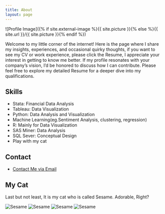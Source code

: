 ```yaml
---
title: About
layout: page
---
```

![Profile Image]({% if site.external-image %}{{ site.picture }}{% else %}{{ site.url }}/{{ site.picture }}{% endif %})

<p>Welcome to my little corner of the internet! Here is the page where I share my insights, experiences, and occasional quirky thoughts, if you want to see my CV or work experience, please click the Resume, I appreciate your interest in getting to know me better. If my profile resonates with your company’s vision, I’d be honored to discuss how I can contribute. Please feel free to explore my detailed Resume for a deeper dive into my qualifications.</p>

<h2>Skills</h2>

<ul class="skill-list">
	<li>Stata: Financial Data Analysis</li>
	<li>Tableau: Data Visualization</li>
	<li>Python: Data Analysis and Visualization</li>
	<li>Machine Learning(eg.Sentiment Analysis, clustering, regression)</li>
	<li>R: Mainly for Data Visualization</li>
	<li>SAS Miner: Data Analysis</li>
	<li>SQL Sever: Conceptual Design</li>
	<li>Play with my cat</li>
</ul>

<h2>Contact</h2>

<ul class="contact-list">
	<li><a href="mailto:liamleeym@outlook.com">Contact Me via Email</a></li>
</ul>

<h2>My Cat</h2>

<p>Last but not least, It is my cat who is called Sesame. Adorable, Right?</p>

![Sesame](https://github.com/LIAMLEELYM/leeyatming/assets/166018789/91dc6ccd-0d55-4563-b410-06ddc44f5f8f)
![Sesame](https://github.com/LIAMLEELYM/leeyatming/assets/166018789/a53c39d1-5602-49d3-8198-a2a650b039c6)
![Sesame](https://github.com/LIAMLEELYM/leeyatming/assets/166018789/173d4401-6912-448e-b02f-b57d4ac4b83f)
![Sesame](https://github.com/LIAMLEELYM/leeyatming/assets/166018789/d05da3c4-4fee-4081-8c86-912b67570e1f)

